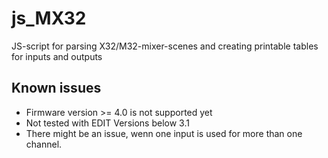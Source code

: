 # js_MX32
JS-script for parsing X32/M32-mixer-scenes and creating printable tables for inputs and outputs


## Known issues

* Firmware version >= 4.0 is not supported yet
* Not tested with EDIT Versions below 3.1
* There might be an issue, wenn one input is used for more than one channel.